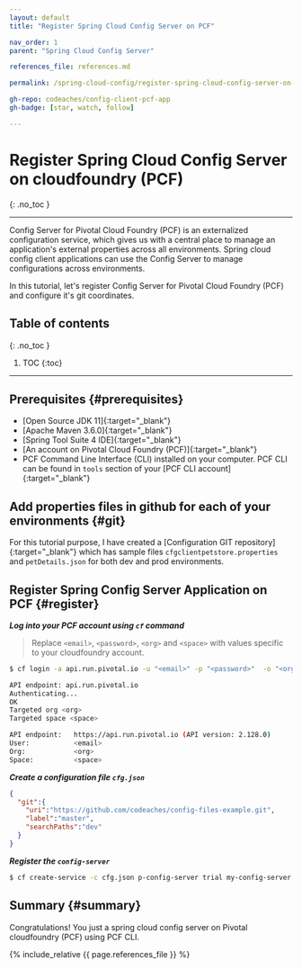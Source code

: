 ```yaml
---
layout: default
title: "Register Spring Cloud Config Server on PCF"

nav_order: 1
parent: "Spring Cloud Config Server"

references_file: references.md

permalink: /spring-cloud-config/register-spring-cloud-config-server-on-cloudfoundry

gh-repo: codeaches/config-client-pcf-app
gh-badge: [star, watch, follow]

---
```


# Register Spring Cloud Config Server on cloudfoundry (PCF)
{: .no_toc }

---

Config Server for Pivotal Cloud Foundry (PCF) is an externalized configuration service, which gives us with a central place to manage an application's external properties across all environments.
Spring cloud config client applications can use the Config Server to manage configurations across environments.

In this tutorial, let's register Config Server for Pivotal Cloud Foundry (PCF) and configure it's git coordinates.

## Table of contents
{: .no_toc }

1. TOC
{:toc}

---

## Prerequisites {#prerequisites}

 - [Open Source JDK 11]{:target="_blank"}
 - [Apache Maven 3.6.0]{:target="_blank"}
 - [Spring Tool Suite 4 IDE]{:target="_blank"}
 - [An account on Pivotal Cloud Foundry (PCF)]{:target="_blank"}
 - PCF Command Line Interface (CLI) installed on your computer. PCF CLI can be found in `tools` section of your [PCF CLI account]{:target="_blank"}

## Add properties files in github for each of your environments {#git}

For this tutorial purpose, I have created a [Configuration GIT repository]{:target="_blank"} which has sample files `cfgclientpetstore.properties` and `petDetails.json` for both dev and prod environments.

## Register Spring Config Server Application on PCF {#register}

***Log into your PCF account using `cf` command***

>Replace `<email>`, `<password>`, `<org>` and `<space>` with values specific to your cloudfoundry account.

```sh
$ cf login -a api.run.pivotal.io -u "<email>" -p "<password>"  -o "<org>" -s "<space>"

API endpoint: api.run.pivotal.io
Authenticating...
OK
Targeted org <org>
Targeted space <space>

API endpoint:   https://api.run.pivotal.io (API version: 2.128.0)
User:           <email>
Org:            <org>
Space:          <space>
```

***Create a  configuration file ``cfg.json``***

```json
{  
  "git":{  
    "uri":"https://github.com/codeaches/config-files-example.git",
    "label":"master",
    "searchPaths":"dev"
  }
}
```

***Register the ``config-server``***

```sh
$ cf create-service -c cfg.json p-config-server trial my-config-server
```
## Summary {#summary}

Congratulations! You just a spring cloud config server on Pivotal cloudfoundry (PCF) using PCF CLI.

{% include_relative {{ page.references_file }} %}
